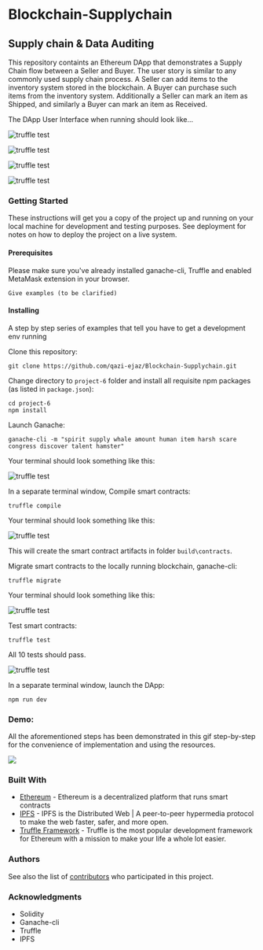 # Blockchain-Supplychain

## Supply chain & Data Auditing

This repository containts an Ethereum DApp that demonstrates a Supply Chain flow between a Seller and Buyer. The user story is similar to any commonly used supply chain process. A Seller can add items to the inventory system stored in the blockchain. A Buyer can purchase such items from the inventory system. Additionally a Seller can mark an item as Shipped, and similarly a Buyer can mark an item as Received.

The DApp User Interface when running should look like...

![truffle test](images/ftc_product_overview.png)

![truffle test](images/ftc_farm_details.png)

![truffle test](images/ftc_product_details.png)

![truffle test](images/ftc_transaction_history.png)


### Getting Started

These instructions will get you a copy of the project up and running on your local machine for development and testing purposes. See deployment for notes on how to deploy the project on a live system.

#### Prerequisites

Please make sure you've already installed ganache-cli, Truffle and enabled MetaMask extension in your browser.

```
Give examples (to be clarified)
```

#### Installing

A step by step series of examples that tell you have to get a development env running

Clone this repository:

```
git clone https://github.com/qazi-ejaz/Blockchain-Supplychain.git
```

Change directory to ```project-6``` folder and install all requisite npm packages (as listed in ```package.json```):

```
cd project-6
npm install
```

Launch Ganache:

```
ganache-cli -m "spirit supply whale amount human item harsh scare congress discover talent hamster"
```

Your terminal should look something like this:

![truffle test](images/ganache-cli.gif)

In a separate terminal window, Compile smart contracts:

```
truffle compile
```

Your terminal should look something like this:

![truffle test](images/truffle_compile.gif)

This will create the smart contract artifacts in folder ```build\contracts```.

Migrate smart contracts to the locally running blockchain, ganache-cli:

```
truffle migrate
```

Your terminal should look something like this:

![truffle test](images/truffle_migrate.png)

Test smart contracts:

```
truffle test
```

All 10 tests should pass.

![truffle test](images/truffle_test.gif)

In a separate terminal window, launch the DApp:

```
npm run dev
```
### Demo:
All the aforementioned steps has been demonstrated in this gif step-by-step for the convenience of implementation and using the resources.

![](images/demo.gif)

### Built With

* [Ethereum](https://www.ethereum.org/) - Ethereum is a decentralized platform that runs smart contracts
* [IPFS](https://ipfs.io/) - IPFS is the Distributed Web | A peer-to-peer hypermedia protocol
to make the web faster, safer, and more open.
* [Truffle Framework](http://truffleframework.com/) - Truffle is the most popular development framework for Ethereum with a mission to make your life a whole lot easier.


### Authors

See also the list of [contributors](https://github.com/your/project/contributors.md) who participated in this project.

### Acknowledgments

* Solidity
* Ganache-cli
* Truffle
* IPFS
